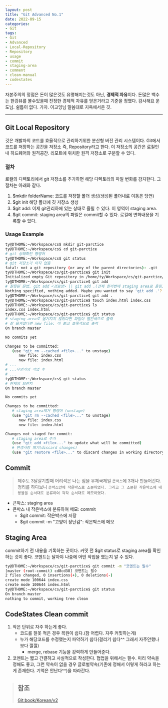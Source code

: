 ```yaml
---
layout: post
title: "Git Advanced No.1"
date: 2022-09-15
categories:
- Git
tags:
- Git
- Advanced
- Local-Repository
- Repository
- usage
- commit
- staging-area
- comment
- clean-manual
- codestates
---
```


자본주의의 정점은 돈이 많은것도 유명해지는것도 아닌, **경제적 자유**이다. 돈많은 백수는 한강뷰를 볼수있을때 진정한 경제적 자유를 얻은거라고 기준을 정했다. 감사해요 운도님. 쉴틈이 없다. 가자. 이고잉님 말씀대로 지옥에서온 깃.

---

## Git Local Repository

깃은 개발자의 코드를 효율적으로 관리하기위한 분산형 버전 관리 시스템이다. Git에서 코드를 저장하는 공간을 저장소 즉, Repository라고 한다. 이 저장소의 공간은 로컬인 내 하드웨어와 원격공간. 리모트에 위치한 원격 저장소로 구분할 수 있다.

### 절차

로컬의 디렉토리에서 git 저장소를 추가하면 해당 디렉토리의 파일 변화를 감지한다. 그 절차는 아래와 같다.

1. $mkdir folderName: 코드를 저장할 폴더 생성(생성된 폴더내로 이동은 당연)
2. $git init 해당 폴더에 깃 저장소 생성
3. $git add: 이제 git관리하에 있는 상태로 올릴 수 있다. 이 영역이 staging area.
4. $git commit: staging area의 파일은 commit할 수 있다. 로컬에 변화내용을 기록할 수 있다.

### Usage Example

```bash
ty@DTHOME:~/Workspace/cs$ mkdir git-parctice
ty@DTHOME:~/Workspace/cs$ cd git-parctice
# git 상태확인 명령어 
ty@DTHOME:~/Workspace/cs$ git status
# git 저장소가 아직 없음
fatal: not a git repository (or any of the parent directories): .git
ty@DTHOME:~/Workspace/cs/git-parctice$ git init 
Initialized empty Git repository in /home/ty/Workspace/cs/git-parctice/.git/
ty@DTHOME:~/Workspace/cs/git-parctice$ git add
# 잘못된 문법. git add <경로명> || git add .(전체 한꺼번에 staging area로 올림)
Nothing specified, nothing added. Maybe you wanted to say 'git add .'?
ty@DTHOME:~/Workspace/cs/git-parctice$ git add .
ty@DTHOME:~/Workspace/cs/git-parctice$ touch index.html index.css 
ty@DTHOME:~/Workspace/cs/git-parctice$ ls 
index.css index.html
ty@DTHOME:~/Workspace/cs/git-parctice$ git status
# staging area로 옮겨지지 않았다면 파일이 빨간색으로 출력
# 잘 옮겨졌다면 new file: 이 붙고 초록색으로 출력
On branch master

No commits yet

Changes to be committed:
   (use "git rm --cached <file>..." to unstage)
      new file: index.css 
      new file: index.html
# ...
# ...무언가의 작업 후
# ...
ty@DTHOME:~/Workspace/cs$ git status
# 현재의 브랜치
On branch master

No commits yet

Changes to be committed:
   # staging area제거 명령어 (unstage)
   (use "git rm --cached <file>..." to unstage)
      new file: index.css 
      new file: index.html

Changes not staged for commit:
   # staging area로 추가
   (use "git add <file>..." to update what will be committed)
   # 변경사항 폐기(discard changes)
   (use "git restore <file>..." to discard changes in working directory)
```

## Commit

> 제주도 3달살기할때 어리석은 나는 짐을 우체국제일 `큰박스`에 3개나 만들어간다. 정리를 하다보니 `큰박스안에 작은박스로 소분하였다. 그리고 그 소분한 작은박스에 내용물을 순서대로 분류하여 각각 순서대로 메모하였다.`

- 큰박스: staging area
- 큰박스 내 작은박스에 분류하여 메모: commit
   - $git commit: 작은박스에 저장
   - $git commit -m "고양이 장난감": 작은박스에 메모

## Staging Area

commit하기 전 내용을 기록하는 곳이다. 커밋 전 $git status로 staging area를 확인하는 것이 좋다. 코멘트는 달아야 나중에 어떤 작업을 했는지 알 수 있다.

```bash
ty@DTHOME:~/Workspace/cs/git-parctice$ git commit -m "코멘트는 필수"
[master (root-commit) cd8cd38] 코멘트는 필수
2 files changed, 0 insertions(+), 0 deletions(-)
create mode 100644 index.css
create mode 100644 index.html
ty@DTHOME:~/Workspace/cs/git-parctice$ git status
On branch master
nothing to commit, working tree clean
```

## CodeStates Clean commit

1. 작은 단위로 자주 하는게 좋다.
   - 코드를 잘못 적은 경우 복원이 쉽다.(참 어렵다. 자주 커밋하는게)
   - 누가 해당코드를 수정했는지 파악하기 쉽다(걸리기 쉽다^^ 그래서 자주안했나보다 껄껄)
     - merge, rebase 기능을 강력하게 만들어준다.
2. 코멘트는 짧고 간결하고 사실적으로 작성한다. 협업을 위해서는 필수. 미리 약속을 정해도 좋고, 그런 약속이 없을 경우 글로벌약속(기존에 정해서 이렇게 하라고 하는게 존재한다. 기억은 안난다^^)을 따라간다.

> ## 참조
> [Git:book/Korean/v2](https://git-scm.com/book/ko/v2)